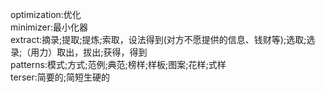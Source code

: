 optimization:优化  
minimizer:最小化器  
extract:摘录;提取;提炼;索取，设法得到(对方不愿提供的信息、钱财等);选取;选录;（用力）取出，拔出;获得，得到  
patterns:模式;方式;范例;典范;榜样;样板;图案;花样;式样  
terser:简要的;简短生硬的
